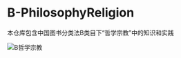 # B-PhilosophyReligion
本仓库包含中国图书分类法B类目下“哲学宗教”中的知识和实践

![B哲学宗教](https://github.com/gaochaoqwe/B-PhilosophyReligion/assets/50293201/c9a6fba0-ab16-4db0-9760-7cf01f708054)

